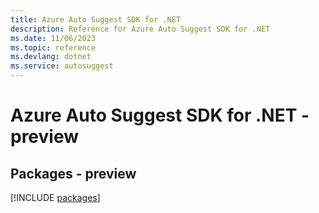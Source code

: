 ```yaml
---
title: Azure Auto Suggest SDK for .NET
description: Reference for Azure Auto Suggest SDK for .NET
ms.date: 11/06/2023
ms.topic: reference
ms.devlang: dotnet
ms.service: autosuggest
---
```

# Azure Auto Suggest SDK for .NET - preview
## Packages - preview
[!INCLUDE [packages](auto-suggest-index.md)]